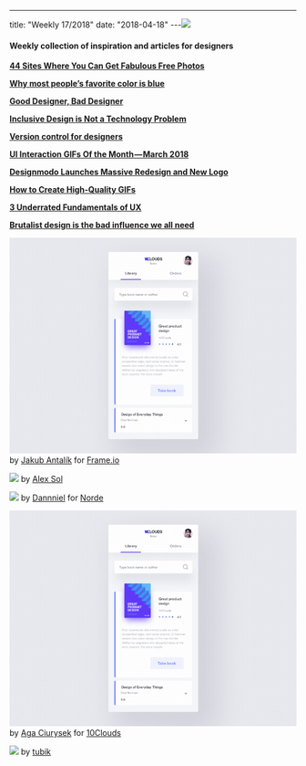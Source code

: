 ---

title: "Weekly 17/2018"
date: "2018-04-18"
---![](http://www.xn--lhteenlahti-l8a.fi/wp-content/uploads/2018/09/87f14-1-plqi_nirnebu1c94zt7ag.jpeg)

#### Weekly collection of inspiration and articles for designers

**[44 Sites Where You Can Get Fabulous Free Photos](https://writingcooperative.com/44-sites-where-you-can-get-fabulous-free-photos-86838e545a2c)**

**[Why most people’s favorite color is blue](https://medium.com/@alexgabrielioana/why-most-peoples-favorite-color-is-blue-bd84fc4e4dfb)**

**[Good Designer, Bad Designer](http://bit.ly/lastLinkP)**

**[Inclusive Design is Not a Technology Problem](https://medium.com/mule-design/mule-newsletter-2-bc32cb9684e5)**

**[Version control for designers](https://plantapp.io/new-plugin)**

**[UI Interaction GIFs Of the Month — March 2018](https://medium.com/collect-ui-design-ui-ux-inspiration-blog/ui-interaction-gifs-of-the-month-march-2018-d0484226e43f)**

**[Designmodo Launches Massive Redesign and New Logo](https://medium.com/@designmodo/designmodo-launches-massive-redesign-and-new-logo-3e359ab3884)**

**[How to Create High-Quality GIFs](https://framer.com/blog/posts/how-to-create-high-quality-gifs)**

**[3 Underrated Fundamentals of UX](https://www.appcues.com/blog/ux-fundamentals)**

**[Brutalist design is the bad influence we all need](https://www.imaginarycloud.com/blog/why-we-need-web-brutalism/)**

[![](images/05d90-1kgxbnuichyz2wxhgkk6u-w.gif)](https://dribbble.com/shots/4460706-Drag-Drop-upload-concept)
by [Jakub Antalík](https://dribbble.com/antalik) for [Frame.io](https://dribbble.com/frameio)

[![](images/67ead-1g_sb1vbtuzf_orluj7v5ig.gif)](https://dribbble.com/shots/4453140-Car-dashboard-motion-exploration)
by [Alex Sol](https://dribbble.com/alexsol)

[![](images/ed90c-1-yuszdpbxbbjgbdvni4vma.gif)](https://dribbble.com/shots/4482172-Yoga-App-Menu-Concept)
by [Dannniel](https://dribbble.com/dannniel) for [Norde](https://dribbble.com/norde)

[![](images/05d90-1kgxbnuichyz2wxhgkk6u-w.gif)](https://dribbble.com/shots/4460793-10C-Books-Animation)
by [Aga Ciurysek](https://dribbble.com/agaciurysek) for [10Clouds](https://dribbble.com/10Clouds)

[![](images/ccfe7-1v3lbisqq4o0ozqdreoyreq.gif)](https://dribbble.com/shots/4455975-Finance-App-Interactions)
by [tubik](https://dribbble.com/Tubik)
